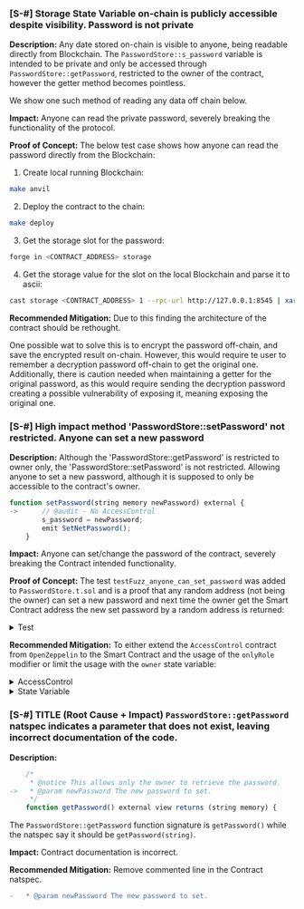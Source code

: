 ### [S-#] Storage State Variable on-chain is publicly accessible despite visibility. Password is not private

**Description:** Any date stored on-chain is visible to anyone, being readable directly from Blockchain. The `PasswordStore::s_password` variable is intended to be private and only be accessed through `PasswordStore::getPassword`, restricted to the owner of the contract, however the getter method becomes pointless.

We show one such method of reading any data off chain below.

**Impact:** Anyone can read the private password, severely breaking the functionality of the protocol.

**Proof of Concept:** The below test case shows how anyone can read the password directly from the Blockchain:


1. Create local running Blockchain:
```bash
make anvil
```

2. Deploy the contract to the chain:
```bash
make deploy
```

3. Get the storage slot for the password:
```bash
forge in <CONTRACT_ADDRESS> storage
```

4. Get the storage value for the slot on the local Blockchain and parse it to ascii:
```bash
cast storage <CONTRACT_ADDRESS> 1 --rpc-url http://127.0.0.1:8545 | xargs -I PASSWORD cast --to-ascii PASSWORD
```

**Recommended Mitigation:** Due to this finding the architecture of the contract should be rethought.

One possible wat to solve this is to encrypt the password off-chain, and save the encrypted result on-chain. However, this would require te user to remember a decryption password off-chain to get the original one. Additionally, there is caution needed when maintaining a getter for the original password, as this would require sending the decryption password creating a possible vulnerability of exposing it, meaning exposing the original one.

### [S-#] High impact method 'PasswordStore::setPassword' not restricted. Anyone can set a new password

**Description:** Although the 'PasswordStore::getPassword' is restricted to owner only, the 'PasswordStore::setPassword' is not restricted. Allowing anyone to set a new password, although it is supposed to only be accessible to the contract's owner.

```javascript
function setPassword(string memory newPassword) external {
->      // @audit - No AccessControl        
        s_password = newPassword;
        emit SetNetPassword();
    }
```

**Impact:** Anyone can set/change the password of the contract, severely breaking the Contract intended functionality.

**Proof of Concept:** The test `testFuzz_anyone_can_set_password` was added to `PasswordStore.t.sol` and is a proof that any random address (not being the owner) can set a new password and next time the owner get the Smart Contract address the new set password by a random address is returned:

<details>
<summary>Test</summary>

```javascript
function testFuzz_anyone_can_set_password(address randomAddress) public {
        vm.assume(randomAddress != owner);

        string memory expectedPassword = "newPassword";
        vm.prank(randomAddress);
        passwordStore.setPassword(expectedPassword);

        vm.prank(owner);
        string memory newPassword = passwordStore.getPassword();

        assertEq(newPassword, expectedPassword);
    }
```

</details>

**Recommended Mitigation:** To either extend the `AccessControl` contract from `OpenZeppelin` to the Smart Contract and the usage of the `onlyRole` modifier or limit the usage with the `owner` state variable:

<details>
<summary>AccessControl</summary>

```javascript
    function setPassword(string memory newPassword) external onlyRole(OWNER_ROLE) {
    s_password = newPassword;
    emit SetNetPassword();
    }
```

</details>
<details>
<summary>State Variable</summary>

```javascript
    if (msg.sender != s_owner) {
    revert PasswordStore_NotOwner();
}
_;
```

</details>

### [S-#] TITLE (Root Cause + Impact) `PasswordStore::getPassword` natspec indicates a parameter that does not exist, leaving incorrect documentation of the code.

**Description:** 

```javascript
    /*
     * @notice This allows only the owner to retrieve the password.
->   * @param newPassword The new password to set.
     */
    function getPassword() external view returns (string memory) {
```

The `PasswordStore::getPassword` function signature is `getPassword()` while the natspec say it should be `getPassword(string)`.

**Impact:** Contract documentation is incorrect.

**Recommended Mitigation:** Remove commented line in the Contract natspec.

```diff
-   * @param newPassword The new password to set.
```
